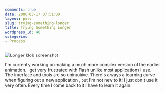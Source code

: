 ```yaml
---
comments: true
date: 2006-03-17 07:51:00
layout: post
slug: trying-something-longer
title: Trying Something Longer
wordpress_id: 46
categories:
- Process
---
```


![Longer blob screenshot](http://ryanfitzer.com/main/wp-content/uploads/2006/10/longblob.gif)

I'm currently working on making a much more complex version of the earlier animation. I get very frustrated with Flash unlike most applications I use. The interface and tools are so unintuitive. There's always a learning curve when figuring out a new application , but I'm not new to it! I just don't use it very often. Every time I come back to it I have to learn it again.
